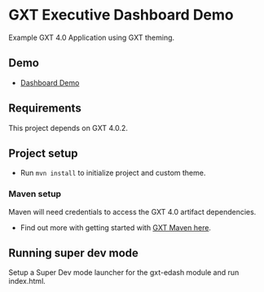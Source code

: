 # GXT Executive Dashboard Demo
Example GXT 4.0 Application using GXT theming.

## Demo

* [Dashboard Demo](http://examples.sencha.com/gxt-edash/4.0.0/)

## Requirements
This project depends on GXT 4.0.2. 

## Project setup
* Run `mvn install` to initialize project and custom theme. 

### Maven setup
Maven will need credentials to access the GXT 4.0 artifact dependencies. 

* Find out more with getting started with [GXT Maven here](http://docs.sencha.com/gxt/latest/getting_started/maven/Maven.html).

## Running super dev mode
Setup a Super Dev mode launcher for the gxt-edash module and run index.html.

